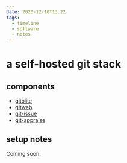 ```yaml
---
date: 2020-12-10T13:22
tags:
  - timeline
  - software
  - notes
---
```


# a self-hosted git stack

## components

- [gitolite](https://gitolite.com/gitolite/index.html)
- [gitweb](https://git-scm.com/book/en/v2/Git-on-the-Server-GitWeb)
- [git-issue](https://github.com/dspinellis/git-issue)
- [git-appraise](https://github.com/google/git-appraise)

## setup notes

Coming soon.
